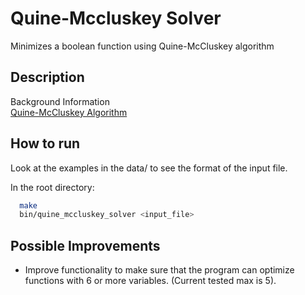 # Quine-Mccluskey Solver

Minimizes a boolean function using Quine-McCluskey algorithm

## Description

Background Information<br />
<a href="https://en.wikipedia.org/wiki/Quine%E2%80%93McCluskey_algorithm">Quine-McCluskey Algorithm</a>

## How to run

Look at the examples in the data/ to see the format of the input file.

In the root directory:<br />
```bash
  make
  bin/quine_mccluskey_solver <input_file>
```

## Possible Improvements

- Improve functionality to make sure that the program can optimize functions with 6 or more variables. (Current tested max is 5).

